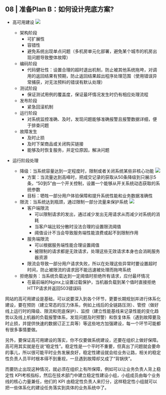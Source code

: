 ## 08 | 准备Plan B：如何设计兜底方案?

- 高可用建设
  ![ ](https://static001.geekbang.org/resource/image/42/35/4225335357b6208a67410c36ea8a1535.jpg)
  - 架构阶段
    - 可扩展性
    - 容错性
    - 避免系统出现单点问题（多机房单元化部署，避免某个城市的机房出现问题导致整体故障）
  - 编码阶段
    - 代码健壮性：设置合理的超时退出机制，防止被其他系统拖垮，对调用的返回结果有预期，防止返回结果超出程序处理范围（使用错误异常捕获，对无法预料的错误有默认处理）
  - 测试阶段
    - 保证测试用例的覆盖度，保证最坏情况发生时仍有相应处理流程
  - 发布阶段
    - 紧急回滚机制
  - 运行阶段
    - 对系统监控准确、及时，发现问题能够准确报警且报警数据详细，便于排查问题
  - 故障发生
    - 及时止损
    - 及时下架商品或关闭购买链接
    - 能够及时恢复服务，并定位原因，解决问题

- 运行阶段处理
  - 降级：当系统容量达到一定程度时，限制或者关闭系统某些非核心功能
    ![ ](https://static001.geekbang.org/resource/image/13/1a/1310c57927f5b0ef1b3e8f6bef8f2e1a.jpg)
    - 方案：当流量达到高峰时，把成交记录的获取从50条降级到只展示5条，“50到5”由一个开关控制，设置一个能够从开关系统动态获取的系统参数
    - 目标：牺牲一部分用户体验保障和提升系统性能和业务数据准确性
  - 限流：当系统达到瓶颈，通过限制一部分流量来保护系统
    ![ ](https://static001.geekbang.org/resource/image/79/5a/796b93a97ae4083412ff352148a8bc5a.jpg)
    - 客户端限流
      - 可以限制请求的发出，通过减少发出无用请求从而减少对系统的消耗
      - 当客户端比较分散时没法合理的设置限流阈值
      - 阈值设计不当会导致服务端性能浪费或起不到限制作用
    - 服务端限流
      - 可以根据服务端性能合理设置阈值
      - 被限制的请求都是无效请求，处理这些无效请求本身也会消耗服务器资源
    - 限流会导致一部分用户请求失败，所以在处理这些异常时要设置超时时间，防止被限流的请求因不能迅速被处理而拖垮系统
  - 拒绝服务：当系统负载达到一定阈值时拒绝所有请求，应付最坏情况
    - 在最前端的Nginx上设置过载保护，当机器负载到某个值时直接拒绝HTTP请求并返回503错误码


网站的高可用建设是基础，可以说要深入到各个环节，更要长期规划并进行体系化建设，要在预防（建立常态的压力体系，例如上线后的全链路压测）、管控（做好线上运行时的降级、限流和兜底保护）、监控（建立性能基线来记录性能的变化趋势以及线上机器的负载报警体系，发现问题及时预警）和恢复体系（遇到故障要及时止损，并提供快速的数据订正工具等）等这些地方加强建设，每一个环节可能都有很多事情要做。

另外，要保证高可用建设的落实，你不仅要做系统建设，还要在组织上做好保障。高可用其实就是在说“稳定性”。稳定性是一个平时不重要，但真出了问题就会要命的事儿，所以很可能平时业务发展良好，稳定性建设就会给业务让路，相关的稳定性负责人员平时根本得不到重视，一旦遇到故障却又成了“背锅侠”。

而要防止出现这种情况，就必须在组织上有所保障，例如可以让业务负责人背上稳定性 KPI考核指标，然后在技术部门中建立稳定性建设小组，小组成员由每个业务线的核心力量兼任，他们的 KPI 由稳定性负责人来打分，这样稳定性小组就可以把一些体系化的建设任务落实到具体的业务系统中了。